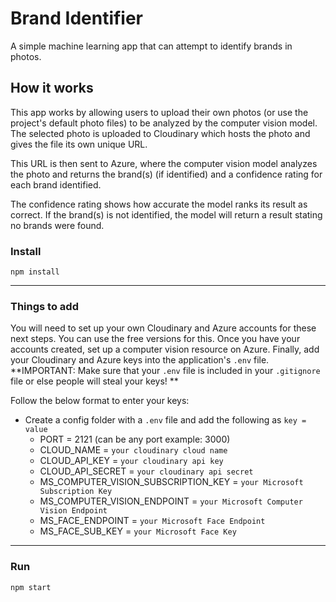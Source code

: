 # Brand Identifier
A simple machine learning app that can attempt to identify brands in photos. 

## How it works
This app works by allowing users to upload their own photos (or use the project's default photo files) to be analyzed by the computer vision model. The selected photo is uploaded to Cloudinary which hosts the photo and gives the file its own unique URL. 

This URL is then sent to Azure, where the computer vision model analyzes the photo and returns the brand(s) (if identified) and a confidence rating for each brand identified.

The confidence rating shows how accurate the model ranks its result as correct. If the brand(s) is not identified, the model will return a result stating no brands were found.


### Install

`npm install`

---

### Things to add
You will need to set up your own Cloudinary and Azure accounts for these next steps. You can use the free versions for this. Once you have your accounts created, set up a computer vision resource on Azure. Finally, add your Cloudinary and Azure keys into the application's `.env` file. **IMPORTANT: Make sure that your `.env` file is included in your `.gitignore` file or else people will steal your keys! **

Follow the below format to enter your keys:

- Create a config folder with a `.env` file and add the following as `key = value`
  - PORT = 2121 (can be any port example: 3000)
  - CLOUD_NAME = `your cloudinary cloud name`
  - CLOUD_API_KEY = `your cloudinary api key`
  - CLOUD_API_SECRET = `your cloudinary api secret`
  - MS_COMPUTER_VISION_SUBSCRIPTION_KEY = `your Microsoft Subscription Key`
  - MS_COMPUTER_VISION_ENDPOINT = `your Microsoft Computer Vision Endpoint`
  - MS_FACE_ENDPOINT = `your Microsoft Face Endpoint`
  - MS_FACE_SUB_KEY = `your Microsoft Face Key`

---

### Run

`npm start`
